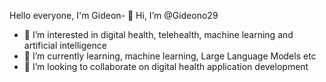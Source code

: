 Hello everyone, I'm Gideon- 👋 Hi, I’m @Gideono29
- 👀 I’m interested in digital health, telehealth, machine learning and artificial intelligence
- 🌱 I’m currently learning, machine learning, Large Language Models etc
- 💞️ I’m looking to collaborate on digital health application development


<!---
Gideono29/Gideono29 is a ✨ special ✨ repository because its `README.md` (this file) appears on your GitHub profile.
You can click the Preview link to take a look at your changes.
--->
